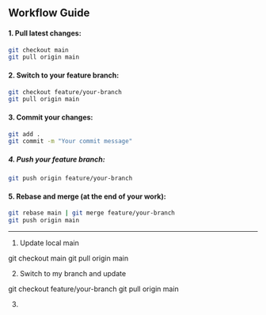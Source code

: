 ## Workflow Guide

#### 1. Pull latest changes:
```sh
git checkout main
git pull origin main
```

#### 2. Switch to your feature branch:
```sh
git checkout feature/your-branch
git pull origin main
```

#### 3. Commit your changes:
```sh
git add .
git commit -m "Your commit message"
```

##### 4. Push your feature branch:
```sh
git push origin feature/your-branch
```

#### 5. Rebase and merge (at the end of your work):
```sh
git rebase main | git merge feature/your-branch
git push origin main
```

-------------------------------------------

1. Update local main
   
git checkout main
git pull origin main

2. Switch to my branch and update
   
git checkout feature/your-branch
git pull origin main

3. 